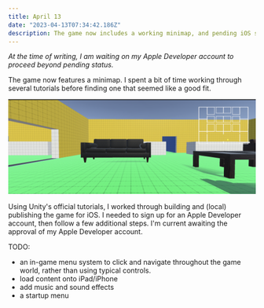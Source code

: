 ```yaml
---
title: April 13
date: "2023-04-13T07:34:42.186Z"
description: The game now includes a working minimap, and pending iOS support.
---
```


_At the time of writing, I am waiting on my Apple Developer account to proceed beyond pending status._

The game now features a minimap. I spent a bit of time working through several tutorials before finding one that seemed like a good fit.

![Minimap](./medical-center-with-minimap.png)


Using Unity's official tutorials, I worked through building and (local) publishing the game for iOS. I needed to sign up for an Apple Developer account, then follow a few additional steps. I'm current awaiting the approval of my Apple Developer account.

TODO: 
- an in-game menu system to click and navigate throughout the game world, rather than using typical controls.
- load content onto iPad/iPhone
- add music and sound effects
- a startup menu
